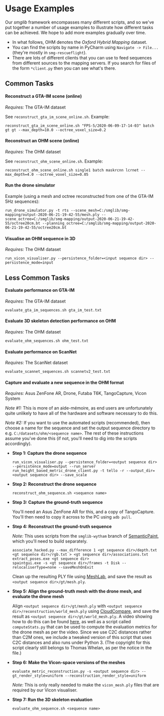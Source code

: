 # Usage Examples

Our *smglib* framework encompasses many different scripts, and so we've put together a number of usage examples to illustrate how different tasks can be achieved. We hope to add more examples gradually over time.

* In what follows, OHM denotes the *Oxford Hybrid Mapping* dataset.
* You can find the scripts by name in PyCharm using `Navigate -> File...` (they're mostly in `smg-rescueflight`).
* There are lots of different clients that you can use to feed sequences from different sources to the mapping servers. If you search for files of the form `*client.py` then you can see what's there.

## Common Tasks

#### Reconstruct a GTA-IM scene (online)

*Requires:* The GTA-IM dataset

See `reconstruct_gta_im_scene_online.sh`. Example:

```
reconstruct_gta_im_scene_online.sh "FPS-5/2020-06-09-17-14-03" batch gt gt --max_depth=10.0 --octree_voxel_size=0.2
```

#### Reconstruct an OHM scene (online)

*Requires:* The OHM dataset

See `reconstruct_ohm_scene_online.sh`. Example:

```
reconstruct_ohm_scene_online.sh single1 batch maskrcnn lcrnet --max_depth=4.0 --octree_voxel_size=0.05
```

#### Run the drone simulator

Example (using a mesh and octree reconstructed from one of the GTA-IM 5Hz sequences):

```
run_drone_simulator.py -t rts --scene_mesh=C:/smglib/smg-mapping/output-2020-06-21-19-42-55/mesh.ply --scene_octree=C:/smglib/smg-mapping/output-2020-06-21-19-42-55/octree20cm.bt --planning_octree=C:/smglib/smg-mapping/output-2020-06-21-19-42-55/octree20cm.bt
```

#### Visualise an OHM sequence in 3D

*Requires:* The OHM dataset

```
run_vicon_visualiser.py --persistence_folder=<input sequence dir> --persistence_mode=input
```

## Less Common Tasks

#### Evaluate performance on GTA-IM

*Requires:* The GTA-IM dataset

```
evaluate_gta_im_sequences.sh gta_im_test.txt
```

#### Evaluate 3D skeleton detection performance on OHM

*Requires:* The OHM dataset

```
evaluate_ohm_sequences.sh ohm_test.txt
```

#### Evaluate performance on ScanNet

*Requires:* The ScanNet dataset

```
evaluate_scannet_sequences.sh scannetv2_test.txt
```

#### Capture and evaluate a new sequence in the OHM format

*Requires:* Asus ZenFone AR, Drone, Futaba T6K, TangoCapture, Vicon System

*Note #1:* This is more of an aide-mémoire, as end users are unfortunately quite unlikely to have all of the hardware and software necessary to do this.

*Note #2:* If you want to use the automated scripts (recommended), then choose a name for the sequence and set the output sequence directory to e.g. `C:/datasets/ohm/<sequence name>`. The rest of these instructions assume you've done this (if not, you'll need to dig into the scripts accordingly).

* **Step 1: Capture the drone sequence**

  ```
  run_vicon_visualiser.py --persistence_folder=<output sequence dir> --persistence_mode=output --run_server
  run_height_based_metric_drone_client.py -t tello -r --output_dir=<output sequence dir> --save_scale
  ```

* **Step 2: Reconstruct the drone sequence**

  ```
  reconstruct_ohm_sequence.sh <sequence name>
  ```

* **Step 3: Capture the ground-truth sequence**

  You'll need an Asus ZenFone AR for this, and a copy of TangoCapture. You'll then need to copy it across to the PC using `adb pull`.

* **Step 4: Reconstruct the ground-truth sequence**

  *Note:* This uses scripts from the `smglib-wytham` branch of [SemanticPaint](https://github.com/sgolodetz/spaint/tree/smglib-wytham), which you'll need to build separately.

  ```
  associate_hacked.py --max_difference 1 <gt sequence dir>/depth.txt <gt sequence dir>/rgb.txt > <gt sequence dir>/associations.txt
  extract_poses.exe <gt sequence dir>
  spaintgui.exe -s <gt sequence dir>/frames -t Disk --relocaliserType=none --saveMeshOnExit
  ```

  Clean up the resulting PLY file using [MeshLab](https://www.meshlab.net), and save the result as `<output sequence dir>/gt/mesh.ply`.

* **Step 5: Align the ground-truth mesh with the drone mesh, and evaluate the drone mesh**

  Align `<output sequence dir>/gt/mesh.ply` with `<output sequence dir>/reconstruction/world_mesh.ply` using [CloudCompare](https://www.danielgm.net/cc), and save the result as `<output sequence dir>/gt/world_mesh.ply`. A video showing how to do this can be found [here](https://www.doc.ic.ac.uk/~ahanda/VaFRIC/living_room.html), as well as a script called `computeStats.py` that can be used to compute the evaluation metrics for the drone mesh as per the video. Since we use C2C distances rather than C2M ones, we include a tweaked version of this script that uses C2C distances and also runs under Python 3. (The copyright for this script clearly still belongs to Thomas Whelan, as per the notice in the file.)

* **Step 6: Make the Vicon-space versions of the meshes**

   ```
   evaluate_metric_reconstruction.py -s <output sequence dir> --gt_render_style=uniform --reconstruction_render_style=uniform
   ```

  *Note:* This is only really needed to make the `vicon_mesh.ply` files that are required by our Vicon visualiser.

* **Step 7: Run the 3D skeleton evaluation**

  ```
  evaluate_ohm_sequence.sh <sequence name>
  ```
